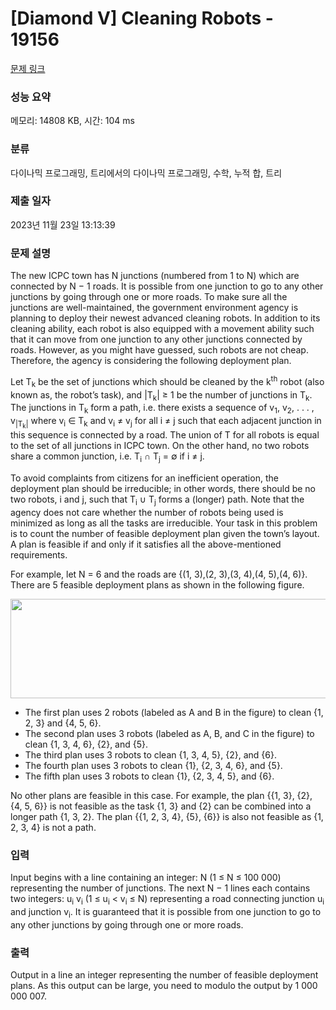 # [Diamond V] Cleaning Robots - 19156 

[문제 링크](https://www.acmicpc.net/problem/19156) 

### 성능 요약

메모리: 14808 KB, 시간: 104 ms

### 분류

다이나믹 프로그래밍, 트리에서의 다이나믹 프로그래밍, 수학, 누적 합, 트리

### 제출 일자

2023년 11월 23일 13:13:39

### 문제 설명

<p>The new ICPC town has N junctions (numbered from 1 to N) which are connected by N − 1 roads. It is possible from one junction to go to any other junctions by going through one or more roads. To make sure all the junctions are well-maintained, the government environment agency is planning to deploy their newest advanced cleaning robots. In addition to its cleaning ability, each robot is also equipped with a movement ability such that it can move from one junction to any other junctions connected by roads. However, as you might have guessed, such robots are not cheap. Therefore, the agency is considering the following deployment plan.</p>

<p>Let T<sub>k</sub> be the set of junctions which should be cleaned by the k<sup>th</sup> robot (also known as, the robot’s task), and |T<sub>k</sub>| ≥ 1 be the number of junctions in T<sub>k</sub>. The junctions in T<sub>k</sub> form a path, i.e. there exists a sequence of v<sub>1</sub>, v<sub>2</sub>, . . . , v<sub>|T<sub>k</sub>|</sub> where v<sub>i</sub> ∈ T<sub>k</sub> and v<sub>i</sub> ≠ v<sub>j</sub> for all i ≠ j such that each adjacent junction in this sequence is connected by a road. The union of T for all robots is equal to the set of all junctions in ICPC town. On the other hand, no two robots share a common junction, i.e. T<sub>i</sub> ∩ T<sub>j</sub> = ∅ if i ≠ j.</p>

<p>To avoid complaints from citizens for an inefficient operation, the deployment plan should be irreducible; in other words, there should be no two robots, i and j, such that T<sub>i</sub> ∪ T<sub>j</sub> forms a (longer) path. Note that the agency does not care whether the number of robots being used is minimized as long as all the tasks are irreducible. Your task in this problem is to count the number of feasible deployment plan given the town’s layout. A plan is feasible if and only if it satisfies all the above-mentioned requirements.</p>

<p>For example, let N = 6 and the roads are {(1, 3),(2, 3),(3, 4),(4, 5),(4, 6)}. There are 5 feasible deployment plans as shown in the following figure.</p>

<p style="text-align: center;"><img alt="" src="https://upload.acmicpc.net/5c3f9004-926d-4cd8-8336-d33f08e5aa7b/-/preview/" style="width: 613px; height: 159px;"></p>

<ul>
	<li>The first plan uses 2 robots (labeled as A and B in the figure) to clean {1, 2, 3} and {4, 5, 6}.</li>
	<li>The second plan uses 3 robots (labeled as A, B, and C in the figure) to clean {1, 3, 4, 6}, {2}, and {5}.</li>
	<li>The third plan uses 3 robots to clean {1, 3, 4, 5}, {2}, and {6}.</li>
	<li>The fourth plan uses 3 robots to clean {1}, {2, 3, 4, 6}, and {5}.</li>
	<li>The fifth plan uses 3 robots to clean {1}, {2, 3, 4, 5}, and {6}.</li>
</ul>

<p>No other plans are feasible in this case. For example, the plan {{1, 3}, {2}, {4, 5, 6}} is not feasible as the task {1, 3} and {2} can be combined into a longer path {1, 3, 2}. The plan {{1, 2, 3, 4}, {5}, {6}} is also not feasible as {1, 2, 3, 4} is not a path.</p>

### 입력 

 <p>Input begins with a line containing an integer: N (1 ≤ N ≤ 100 000) representing the number of junctions. The next N − 1 lines each contains two integers: u<sub>i</sub> v<sub>i</sub> (1 ≤ u<sub>i</sub> < v<sub>i</sub> ≤ N) representing a road connecting junction u<sub>i</sub> and junction v<sub>i</sub>. It is guaranteed that it is possible from one junction to go to any other junctions by going through one or more roads.</p>

### 출력 

 <p>Output in a line an integer representing the number of feasible deployment plans. As this output can be large, you need to modulo the output by 1 000 000 007.</p>

